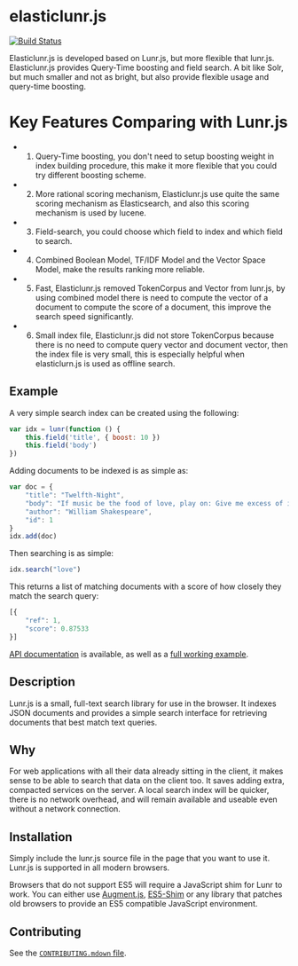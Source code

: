 # elasticlunr.js

[![Build Status](https://travis-ci.org/olivernn/lunr.js.png?branch=master)](https://travis-ci.org/olivernn/lunr.js)

Elasticlunr.js is developed based on Lunr.js, but more flexible that lunr.js. Elasticlunr.js provides Query-Time boosting and field search.
A bit like Solr, but much smaller and not as bright, but also provide flexible usage and query-time boosting.

# Key Features Comparing with Lunr.js

 * 1. Query-Time boosting, you don't need to setup boosting weight in index building procedure, this make it more flexible that you could try different boosting scheme.
 * 2. More rational scoring mechanism, Elasticlunr.js use quite the same scoring mechanism as Elasticsearch, and also this scoring mechanism is used by lucene.
 * 3. Field-search, you could choose which field to index and which field to search.
 * 4. Combined Boolean Model, TF/IDF Model and the Vector Space Model, make the results ranking more reliable.
 * 5. Fast, Elasticlunr.js removed TokenCorpus and Vector from lunr.js, by using combined model there is need to compute the vector of a document to compute the score of a document, this improve the search speed significantly.
 * 6. Small index file, Elasticlunr.js did not store TokenCorpus because there is no need to compute query vector and document vector, then the index file is very small, this is especially helpful when elasticlurn.js is used as offline search.

## Example

A very simple search index can be created using the following:

```javascript
var idx = lunr(function () {
    this.field('title', { boost: 10 })
    this.field('body')
})
```

Adding documents to be indexed is as simple as:

```javascript
var doc = {
    "title": "Twelfth-Night",
    "body": "If music be the food of love, play on: Give me excess of it…",
    "author": "William Shakespeare",
    "id": 1
}
idx.add(doc)
```

Then searching is as simple:

```javascript
idx.search("love")
```

This returns a list of matching documents with a score of how closely they match the search query:

```javascript
[{
    "ref": 1,
    "score": 0.87533
}]
```

[API documentation](http://lunrjs.com/docs) is available, as well as a [full working example](http://lunrjs.com/example/).

## Description

Lunr.js is a small, full-text search library for use in the browser.  It indexes JSON documents and provides a simple search interface for retrieving documents that best match text queries.

## Why

For web applications with all their data already sitting in the client, it makes sense to be able to search that data on the client too.  It saves adding extra, compacted services on the server.  A local search index will be quicker, there is no network overhead, and will remain available and useable even without a network connection.

## Installation

Simply include the lunr.js source file in the page that you want to use it.  Lunr.js is supported in all modern browsers.

Browsers that do not support ES5 will require a JavaScript shim for Lunr to work. You can either use [Augment.js](https://github.com/olivernn/augment.js), [ES5-Shim](https://github.com/kriskowal/es5-shim) or any library that patches old browsers to provide an ES5 compatible JavaScript environment.

## Contributing

See the [`CONTRIBUTING.mdown` file](CONTRIBUTING.mdown).
